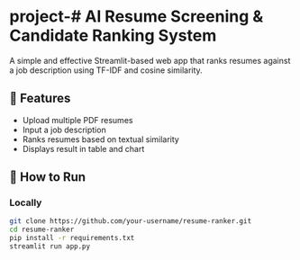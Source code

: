 # project-# AI Resume Screening & Candidate Ranking System

A simple and effective Streamlit-based web app that ranks resumes against a job description using TF-IDF and cosine similarity.

## 🚀 Features
- Upload multiple PDF resumes
- Input a job description
- Ranks resumes based on textual similarity
- Displays result in table and chart

## 📂 How to Run

### Locally
```bash
git clone https://github.com/your-username/resume-ranker.git
cd resume-ranker
pip install -r requirements.txt
streamlit run app.py
